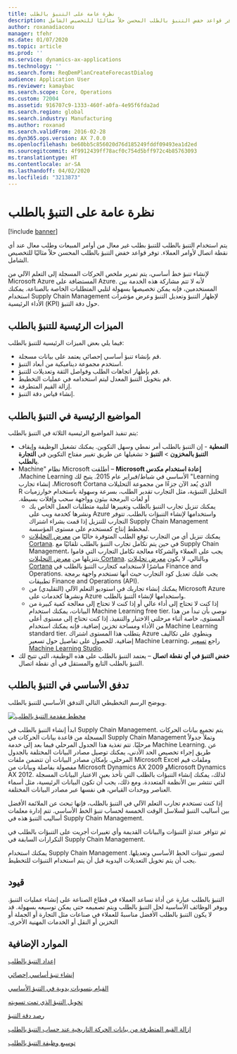 ```yaml
---
title: نظرة عامة على التنبؤ بالطلب‬
description: يتم استخدام التنبؤ بالطلب للتنبؤ بطلب غير معال من أوامر المبيعات وطلب معال عند أي نقطة اتصال لأوامر العملاء. توفر قواعد خفض التنبؤ بالطلب المحسن حلاً مثاليًا للتخصيص الشامل.
author: roxanadiaconu
manager: tfehr
ms.date: 01/07/2020
ms.topic: article
ms.prod: ''
ms.service: dynamics-ax-applications
ms.technology: ''
ms.search.form: ReqDemPlanCreateForecastDialog
audience: Application User
ms.reviewer: kamaybac
ms.search.scope: Core, Operations
ms.custom: 72004
ms.assetid: 916707c9-1333-460f-a0fa-4e95f6fda2ad
ms.search.region: global
ms.search.industry: Manufacturing
ms.author: roxanad
ms.search.validFrom: 2016-02-28
ms.dyn365.ops.version: AX 7.0.0
ms.openlocfilehash: be60bb5c856020d76d185249fddf09493ea1d2ed
ms.sourcegitcommit: 4f9912439ff78acf0c754d5bff972c4b85763093
ms.translationtype: HT
ms.contentlocale: ar-SA
ms.lasthandoff: 04/02/2020
ms.locfileid: "3213873"
---
```

# <a name="demand-forecasting-overview"></a>نظرة عامة على التنبؤ بالطلب‬

[!include [banner](../includes/banner.md)]

يتم استخدام التنبؤ بالطلب للتنبؤ بطلب غير معال من أوامر المبيعات وطلب معال عند أي نقطة اتصال لأوامر العملاء. توفر قواعد خفض التنبؤ بالطلب المحسن حلاً مثاليًا للتخصيص الشامل.

لإنشاء تنبؤ خط أساسي، يتم تمرير ملخص الحركات المسجلة إلى التعلم الآلي من Microsoft Azure المستضافة على Azure. لأنه لا تتم مشاركة هذه الخدمة بين المستخدمين، فإنه يمكن تخصيصها بسهولة لتلبي المتطلبات الخاصة بالصناعة. يمكنك استخدام Supply Chain Management لإظهار التنبؤ وتعديل التنبؤ وعرض مؤشرات الأداء الرئيسية (KPI) حول دقة التنبؤ.

## <a name="key-features-of-demand-forecasting"></a>الميزات الرئيسية للتنبؤ بالطلب
فيما يلي بعض الميزات الرئيسية للتنبؤ بالطلب:

-   قم بإنشاء تنبؤ أساسي إحصائي يعتمد على بيانات مسجلة.
-   استخدم مجموعة ديناميكية من أبعاد التنبؤ.
-   قم بإظهار اتجاهات الطلب وفواصل الثقة وتعديلات للتنبؤ.
-   قم بتخويل التنبؤ المعدل ليتم استخدامه في عمليات التخطيط.
-   إزالة القيم المتطرفة.
-   إنشاء قياس دقة التنبؤ.

## <a name="major-themes-in-demand-forecasting"></a>المواضيع الرئيسية في التنبؤ بالطلب
يتم تنفيذ المواضيع الرئيسية الثلاثة في التنبؤ بالطلب:

-   **النمطية** - إن التنبؤ بالطلب أمر نمطي وسهل التكوين. يمكنك تشغيل الوظيفة وإيقاف تشغيلها عن طريق تغيير مفتاح التكوين في **التجارة‏‎** &gt; **التنبؤ بالمخزون** &gt; **التنبؤ بالطلب**.
-   **‬‏‫إعادة استخدام مكدس Microsoft** – أطلقت Microsoft نظام "Machine Learning" الأساسي في شباط/فبراير عام 2015. يتيح لك Machine Learning، الذي يُعد الآن جزءًا من مجموعة التحليلات Microsoft Cortana، إنشاء تجارب التحليل التنبؤية، مثل التجارب تقدير الطلب، بسرعة وسهولة باستخدام خوارزميات R أو لغات البرمجة بيثون وواجهة سحب وإفلات بسيطة.‬
    -   يمكنك تنزيل تجارب التنبؤ بالطلب وتغييرها لتلبية متطلبات العمل الخاص بك ونشرها كخدمة ويب على Azure واستخدامها لإنشاء التنبؤات بالطلب. تتوفر التجارب للتنزيل إذا قمت بشراء اشتراك Supply Chain Management لمخطط إنتاج كمستخدم على مستوى المؤسسة.
    -   يمكنك تنزيل أي من التجارب توقع الطلب المتوفرة حاليًا من [معرض التحليلات Cortana](https://gallery.cortanaanalytics.com/). في حين يتم تكامل تجارب التنبؤ بالطلب تلقائيًا مع Supply Chain Management، يجب على العملاء والشركاء معالجة تكامل التجارب التي قاموا بتنزيلها من [معرض التحليلات Cortana](https://gallery.cortanaanalytics.com/). وبالتالي، لا يكون [معرض تحليلات Cortana](https://gallery.cortanaanalytics.com/) مباشرًا لاستخدامه كتجارب التنبؤ بالطلب في Finance and Operations. يجب عليك تعديل كود التجارب حيث أنها تستخدم واجهة برمجة تطبيقات Finance and Operations (API).
    -   يمكنك إنشاء تجاربك في استوديو التعلم الآلي (التقليدي) من Microsoft Azure ونشرها كخدمات على Azure واستخدامها لإنشاء التنبؤ بالطلب.
    -   إذا كنت لا تحتاج إلى أداء عالي أو إذا كنت لا تحتاج إلى معالجة كمية كبيرة من البيانات، يمكنك استخدام Machine Learning free tier. نوصي بأن تبدأ من هذا المستوى، خاصة أثناء مرحلتي الاختبار والتنفيذ. إذا كنت تحتاج إلى مستوى أعلى من الأداء ومساحة تخزين إضافية، فإنه يمكنك استخدام Machine Learning standard tier. يتطلب هذا المستوى اشتراك Azure وينطوي على تكاليف إضافية. للحصول على تفاصيل حول تسعير Machine Learning، راجع [تسعير Machine Learning Studio](https://aka.ms/machine-learning-price-info).
-   **خفض التنبؤ في أي نقطة اتصال** – يعتمد التنبؤ بالطلب على هذه الوظيفة، التي تتيح لك التنبؤ بالطلب التابع والمستقل في أي نقطة اتصال.

## <a name="basic-flow-in-demand-forecasting"></a>تدفق الأساسي في التنبؤ بالطلب
ويوضح الرسم التخطيطي التالي التدفق الأساسي للتنبؤ بالطلب. 

[![مخطط مقدمة التنبؤ بالطلب‬‏‫](./media/demand-forecasting-introduction.png)](./media/demand-forecasting-introduction.png)

ابدأ إنشاء التنبؤ بالطلب في Supply Chain Management. يتم تجميع بيانات الحركات المسجلة من قاعدة بيانات الحركات في Supply Chain Management وتملأ جدولاً مرحليًا. تتم تغذية هذا الجدول المرحلي فيما بعد إلى خدمة Machine Learning. عن طريق إجراء تخصيص الحد الأدنى، يمكنك توصيل مصادر البيانات المختلفة بالجدول المرحلي.‬ بإمكان مصادر البيانات أن تتضمن ملفات Microsoft Excel وملفات قيم مفصولة بفاصلة وبيانات من Microsoft Dynamics AX 2009 وMicrosoft Dynamics AX 2012. لذلك، يمكنك إنشاء التنبؤات بالطلب التي تأخذ بعين الاعتبار البيانات المسجلة التي تنتشر بين الأنظمة المتعددة.‬ ومع ذلك، يجب أن تكون البيانات الرئيسية، مثل أسماء العناصر ووحدات القياس، هي نفسها عبر مصادر البيانات المختلفة.

إذا كنت تستخدم تجارب التعلم الآلي في التنبؤ بالطلب، فإنها تبحث عن الملائمة الأفضل بين أساليب التنبؤ لسلاسل الوقت الخمسة لحساب تنبؤ الخط الأساسي. تتم إدارة معلمات أساليب التنبؤ هذه في Supply Chain Management. 

ثم تتوافر عندئذٍ التنبؤات والبيانات القديمة وأي تغييرات أجريت على التنبؤات بالطلب في التكرارات السابقة في Supply Chain Management. 

يمكنك استخدام Supply Chain Management لتصور تنبؤات الخط الأساسي وتعديلها. يجب أن يتم تخويل التعديلات اليدوية قبل أن يتم استخدام التنبؤات للتخطيط.

## <a name="limitations"></a>قيود
التنبؤ بالطلب عبارة عن أداة تساعد العملاء في قطاع الصناعة على إنشاء عمليات التنبؤ. ‏‫ويوفر الوظائف الأساسية لحل التنبؤ بالطلب ويتم تصميمه حتى يمكن توسيعه بسهولة. قد لا يكون التنبؤ بالطلب الأفضل مناسبةً للعملاء في صناعات مثل التجارة أو الجملة أو التخزين أو النقل أو الخدمات المهنية الأخرى.‬

<a name="additional-resources"></a>الموارد الإضافية
--------

[إعداد التنبؤ بالطلب](demand-forecasting-setup.md)

[إنشاء تنبؤ أساسي إحصائي](generate-statistical-baseline-forecast.md)

[القيام بتسويات يدوية في التنبؤ الأساسي](manual-adjustments-baseline-forecast.md)

[تخويل ‏‫التنبؤ الذي تمت تسويته](authorize-adjusted-forecast.md)

[رصد دقة التنبؤ​](monitor-forecast-accuracy.md)

[إزالة القيم المتطرفة من بيانات الحركة التاريخية عند حساب التنبؤ بالطلب](remove-historical-outliers-calculating-demand-forecast.md)

[توسيع وظيفة التنبؤ بالطلب](https://www.youtube.com/watch?v=4OIKIXLiNjI&feature=youtu.be)



